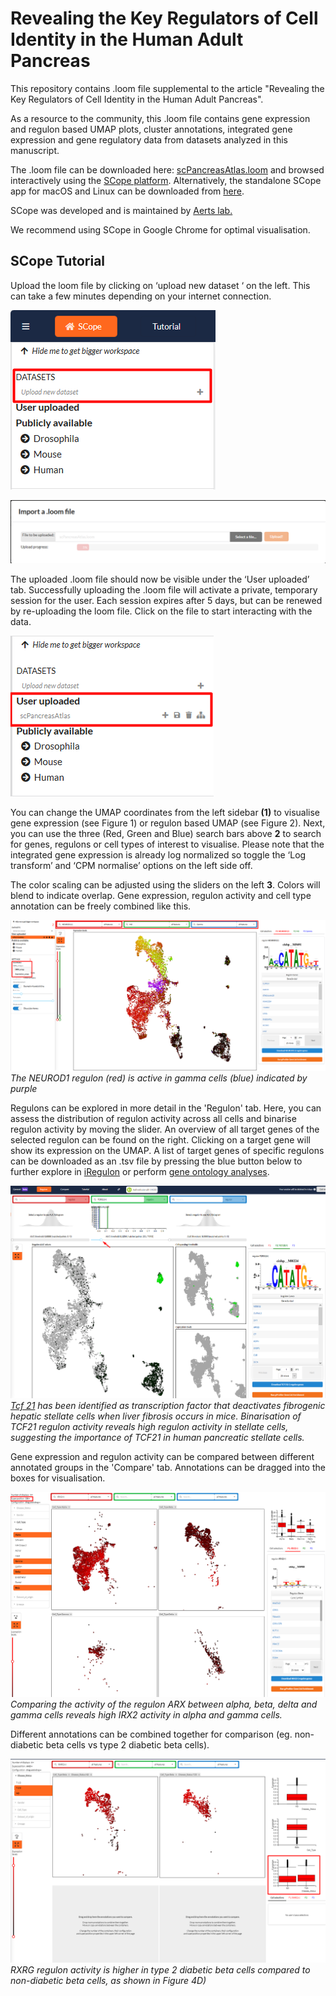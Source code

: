 # Revealing the Key Regulators of Cell Identity in the Human Adult Pancreas

This repository contains .loom file supplemental to the article "Revealing the Key Regulators of Cell Identity in the Human Adult Pancreas".

As a resource to the community, this .loom file contains gene expression and regulon based UMAP plots, cluster annotations, integrated gene expression and gene regulatory data from datasets analyzed in this manuscript.

The .loom file can be downloaded here: [scPancreasAtlas.loom](https://filesender.belnet.be/?s=download&token=8d087b4d-3909-4fc4-8c11-a92fb9989bec) and browsed interactively using the [SCope platform](https://scope.aertslab.org). Alternatively, the standalone SCope app for macOS and Linux can be downloaded from [here](https://github.com/aertslab/SCope/releases).

SCope was developed and is maintained by [Aerts lab.](https://www.aertslab.org/)

We recommend using SCope in Google Chrome for optimal visualisation. 

## SCope Tutorial

Upload the loom file by clicking on ‘upload new dataset ‘ on the left. This can take a few minutes depending on your internet connection. 

![alt text](https://github.com/pasquelab/scPancreasAtlas/blob/master/Screenshot_1.png?raw=true)

![alt text](https://github.com/pasquelab/scPancreasAtlas/blob/master/Screenshot_2.png?raw=true)

The uploaded .loom file should now be visible under the ‘User uploaded’ tab. Successfully uploading the .loom file will activate a private, temporary session for the user. Each session expires after 5 days, but can be renewed by re-uploading the loom file. Click on the file to start interacting with the data.

![alt text](https://github.com/pasquelab/scPancreasAtlas/blob/master/Screenshot_3.png?raw=true)

You can change the UMAP coordinates from the left sidebar **(1)** to visualise gene expression (see Figure 1)  or regulon based UMAP (see Figure 2).
Next, you can use the three (Red, Green and Blue) search bars above **2** to search for genes, regulons or cell types of interest to visualise. 
Please note that the integrated gene expression is already log normalized so toggle the ‘Log transform’ and ‘CPM normalise’ options on the left side off.

The color scaling can be adjusted using the sliders on the left **3**. 
Colors will blend to indicate overlap. Gene expression, regulon activity and cell type annotation can be freely combined like this. 


![alt text](https://github.com/pasquelab/scPancreasAtlas/blob/master/Screenshot_4.png?raw=true)
*The NEUROD1 regulon (red) is active in gamma cells (blue) indicated by purple*

Regulons can be explored in more detail in the 'Regulon' tab.
Here, you can assess the distribution of regulon activity across all cells and binarise regulon activity by moving the slider. 
An overview of all target genes of the selected regulon can be found on the right. Clicking on a target gene will show its expression on the UMAP.
A list of target genes of specific regulons can be downloaded as an .tsv file by pressing the blue button below to further explore in [iRegulon](http://iregulon.aertslab.org/) or perform [gene ontology analyses](http://geneontology.org/).   

![alt text](https://github.com/pasquelab/scPancreasAtlas/blob/master/Screenshot_5.png?raw=true)
*[Tcf 21](https://pubmed.ncbi.nlm.nih.gov/31549421/) has been identified as transcription factor that deactivates fibrogenic hepatic stellate cells when liver fibrosis occurs in mice. Binarisation of TCF21 regulon activity reveals high regulon activity in stellate cells, suggesting the importance of TCF21 in human pancreatic stellate cells.*

Gene expression and regulon activity can be compared between different annotated groups in the 'Compare' tab.
Annotations can be dragged into the boxes for visualisation.

![alt text](https://github.com/pasquelab/scPancreasAtlas/blob/master/Screenshot_6.png?raw=true)
*Comparing the activity of the regulon ARX between alpha, beta, delta and gamma cells reveals high IRX2 activity in alpha and gamma cells.*

Different annotations can be combined together for comparison (eg. non-diabetic beta cells vs type 2 diabetic beta cells).

![alt text](https://github.com/pasquelab/scPancreasAtlas/blob/master/Screenshot_7.png?raw=true)
*RXRG regulon activity is higher in type 2 diabetic beta cells compared to non-diabetic beta cells, as shown in Figure 4D)*
